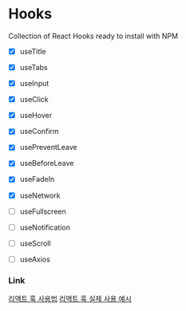 # Hooks

Collection of React Hooks ready to install with NPM


- [x] useTitle
   <!-- useTitle : react document의 title을 몇개의 Hooks와 함께 바꾸는 기능 -->
- [x] useTabs
   <!-- 웹사이트의 메뉴등의 탭 -->
   <!-- useTabs : 클릭한 tab에 따라 보여지는 컨텐츠가 따로 등장. -->
- [x] useInput
   <!-- input기능 -->
- [x] useClick
   <!-- 유저가 element를 클릭하는 시점을 발견 -->
- [x] useHover
   <!-- 마우스 hover감지 -->
- [x] useConfirm
   <!-- confirm 받는 기능 -->
- [x] usePreventLeave
   <!-- 유저가 저장되지않은 정보를 저장하지 않고 페이지를 벗어날 때 "아직 저장 안됐어!" 라고 확인하는 기능 -->
- [x] useBeforeLeave
   <!-- 유저가 page를 벗어나는 시점(브라우저화면에서 마우스가 벗어날 때)을 발견하고 함수를 실행하는 기능 -->
- [x] useFadeIn
   <!-- 어떤 element든 상관없이 애니메이션을 Element에 적용할 수 있는 hook제작. 서서히 페이드인 -->
- [x] useNetwork
   <!-- online offline 감지 -->
- [ ] useFullscreen
   <!-- element를 풀스크린으로 만들거나 일반화면으로 -->
- [ ] useNotification
   <!-- notification API를 사용할 때 유저에게 알림을 보내준다. -->
- [ ] useScroll
   <!-- 스크롤동작 감지 -->
- [ ] useAxios
   <!-- HTTP requests client axios 를 위한 일종의 wrapper. axios를 둘러싸는? 기능 -->


### Link
[리액트 훅 사용법](https://youtu.be/yS-BU6eYUDE)
[리액트 훅 실제 사용 예시](https://youtu.be/sZDvByH2mNU)